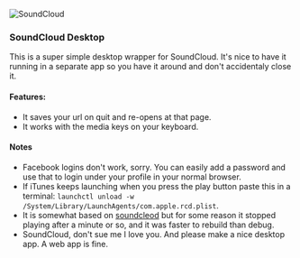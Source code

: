 ![SoundCloud](https://cl.ly/2t2K250o153r/Image%202016-07-18%20at%209.19.51%20PM.png)


### SoundCloud Desktop

This is a super simple desktop wrapper for SoundCloud. It's nice to have it running in a separate app so you have it around and don't accidentaly close it. 

#### Features:

- It saves your url on quit and re-opens at that page.
- It works with the media keys on your keyboard.

#### Notes

- Facebook logins don't work, sorry. You can easily add a password and use that to login under your profile in your normal browser.
- If iTunes keeps launching when you press the play button paste this in a terminal: `launchctl unload -w /System/Library/LaunchAgents/com.apple.rcd.plist`.
- It is somewhat based on [soundcleod](https://github.com/salomvary/soundcleod) but for some reason it stopped playing after a minute or so, and it was faster to rebuild than debug.
- SoundCloud, don't sue me I love you. And please make a nice desktop app. A web app is fine.
